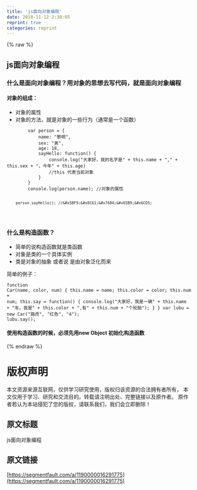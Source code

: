 ```yaml
---
title: 'js面向对象编程' 
date: 2018-11-12 2:30:05
reprint: true
categories: reprint
---
```


{% raw %}
<h2>js&#x9762;&#x5411;&#x5BF9;&#x8C61;&#x7F16;&#x7A0B;</h2><h3>&#x4EC0;&#x4E48;&#x662F;&#x9762;&#x5411;&#x5BF9;&#x8C61;&#x7F16;&#x7A0B;&#xFF1F;&#x7528;&#x5BF9;&#x8C61;&#x7684;&#x601D;&#x60F3;&#x53BB;&#x5199;&#x4EE3;&#x7801;&#xFF0C;&#x5C31;&#x662F;&#x9762;&#x5411;&#x5BF9;&#x8C61;&#x7F16;&#x7A0B;</h3><h4>&#x5BF9;&#x8C61;&#x7684;&#x7EC4;&#x6210;&#xFF1A;</h4><ul><li>&#x5BF9;&#x8C61;&#x7684;&#x5C5E;&#x6027;</li><li>&#x5BF9;&#x8C61;&#x7684;&#x65B9;&#x6CD5;&#xFF0C;&#x5C31;&#x662F;&#x5BF9;&#x8C61;&#x7684;&#x4E00;&#x4E9B;&#x884C;&#x4E3A;&#xFF08;&#x901A;&#x5E38;&#x662F;&#x4E00;&#x4E2A;&#x51FD;&#x6570;&#xFF09;</li></ul><pre><code>        var person = {
            name: &quot;&#x9ECE;&#x660E;&quot;,
            sex: &quot;&#x7537;&quot;,
            age: 18,
            sayHello: function() {
                console.log(&quot;&#x5927;&#x5BB6;&#x597D;&#xFF0C;&#x6211;&#x7684;&#x540D;&#x5B57;&#x662F;&quot; + this.name + &quot;,&quot; + this.sex + &quot;&#xFF0C;&#x4ECA;&#x5E74;&quot; + this.age)
                //this &#x4EE3;&#x8868;&#x5F53;&#x524D;&#x5BF9;&#x8C61;
            }
        }
        console.log(person.name); //&#x5BF9;&#x8C61;&#x7684;&#x5C5E;&#x6027;

        person.sayHello(); //&#x5BF9;&#x8C61;&#x7684;&#x65B9;&#x6CD5;
</code></pre><h3>&#x4EC0;&#x4E48;&#x662F;&#x6784;&#x9020;&#x51FD;&#x6570;&#xFF1F;</h3><ul><li>&#x7B80;&#x5355;&#x7684;&#x8BF4;&#x6784;&#x9020;&#x51FD;&#x6570;&#x5C31;&#x662F;&#x7C7B;&#x51FD;&#x6570;</li><li>&#x5BF9;&#x8C61;&#x662F;&#x7C7B;&#x7684;&#x4E00;&#x4E2A;&#x5177;&#x4F53;&#x5B9E;&#x4F8B;</li><li>&#x7C7B;&#x662F;&#x5BF9;&#x8C61;&#x7684;&#x62BD;&#x8C61; &#x6216;&#x8005;&#x8BF4; &#x662F;&#x7531;&#x5BF9;&#x8C61;&#x6CDB;&#x5316;&#x800C;&#x6765;</li></ul><p>&#x7B80;&#x5355;&#x7684;&#x4F8B;&#x5B50;&#xFF1A;</p><pre><code>function Car(name, color, num) {
            this.name = name;
            this.color = color;
            this.num = num;
            this.say = function() {
                console.log(&quot;&#x5927;&#x5BB6;&#x597D;&#xFF0C;&#x6211;&#x662F;&#x4E00;&#x8F86;&quot; + this.name + &quot;&#x8F66;&#xFF0C;&#x6211;&#x662F;&quot; + this.color + &quot;,&#x6709;&quot; + this.num + &quot;&#x4E2A;&#x8F6E;&#x80CE;&quot;);
            }
        }
        var lubu = new Car(&quot;&#x8DEF;&#x864E;&quot;, &quot;&#x7EA2;&#x8272;&quot;, &quot;4&quot;);
        lubu.say();</code></pre><h4>&#x4F7F;&#x7528;&#x6784;&#x9020;&#x51FD;&#x6570;&#x7684;&#x65F6;&#x5019;&#xFF0C;&#x5FC5;&#x987B;&#x5148;&#x7528;new Object &#x521D;&#x59CB;&#x5316;&#x6784;&#x9020;&#x51FD;&#x6570;</h4>
{% endraw %}

# 版权声明
本文资源来源互联网，仅供学习研究使用，版权归该资源的合法拥有者所有，
本文仅用于学习、研究和交流目的。转载请注明出处、完整链接以及原作者。
原作者若认为本站侵犯了您的版权，请联系我们，我们会立即删除！

## 原文标题
js面向对象编程

## 原文链接
[https://segmentfault.com/a/1190000016291775](https://segmentfault.com/a/1190000016291775)

